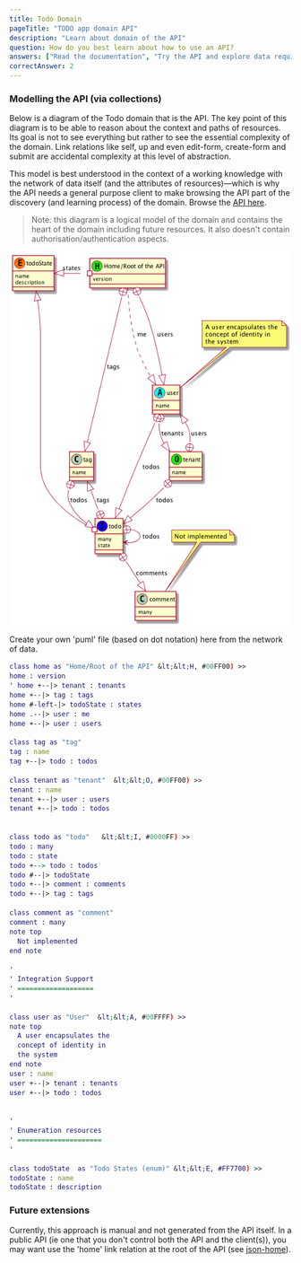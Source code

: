 ```yaml
---
title: Todo Domain
pageTitle: "TODO app domain API"
description: "Learn about domain of the API"
question: How do you best learn about how to use an API?
answers: ["Read the documentation", "Try the API and explore data required", "Build up your knowledge in the context of a map and learn the specifics of connectedness through practice", "Trick question: all APIs are hard to learn and use"]
correctAnswer: 2
---
```


### Modelling the API (via collections)

Below is a diagram of the Todo domain that is the API. The key point of this diagram is to be able to reason about the context and paths of resources. Its goal is not to see everything but rather to see the essential complexity of the domain. Link relations like self, up and even edit-form, create-form and submit are accidental complexity at this level of abstraction.

This model is best understood in the context of a working knowledge with the network of data itself (and the attributes of resources)—which is why the API needs a general purpose client to make browsing the API part of the discovery (and learning process) of the domain. Browse the [API here](https://api.todo.semanticlink.io).

> Note: this diagram is a logical model of the domain and contains the heart of the domain including future resources. It also doesn't contain authorisation/authentication aspects.

![](todo-api.png)

<Instruction>

Create your own 'puml' file (based on dot notation) here from the network of data.

```dot
class home as "Home/Root of the API" &lt;&lt;H, #00FF00) >>
home : version
' home +--|> tenant : tenants
home +--|> tag : tags
home #-left-|> todoState : states
home .--|> user : me
home +--|> user : users

class tag as "tag"
tag : name
tag +--|> todo : todos

class tenant as "tenant"  &lt;&lt;O, #00FF00) >>
tenant : name
tenant +--|> user : users
tenant +--|> todo : todos


class todo as "todo"   &lt;&lt;I, #0000FF) >>
todo : many
todo : state
todo +--> todo : todos
todo #--|> todoState
todo +--|> comment : comments
todo +--|> tag : tags

class comment as "comment"
comment : many
note top
  Not implemented
end note

'
' Integration Support
' ===================
'

class user as "User"  &lt;&lt;A, #00FFFF) >>
note top
  A user encapsulates the
  concept of identity in
  the system
end note
user : name
user +--|> tenant : tenants
user +--|> todo : todos


'
' Enumeration resources
' =====================
'

class todoState  as "Todo States (enum)" &lt;&lt;E, #FF7700) >>
todoState : name
todoState : description

```

</Instruction>

### Future extensions

Currently, this approach is manual and not generated from the API itself. In a public API (ie one that you don't control both the API and the client(s)), you may want use the 'home' link relation at the root of the API (see [json-home](https://mnot.github.io/I-D/json-home/)).